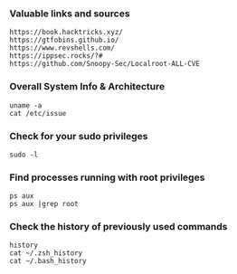 ### Valuable links and sources
```
https://book.hacktricks.xyz/
https://gtfobins.github.io/
https://www.revshells.com/
https://ippsec.rocks/?#
https://github.com/Snoopy-Sec/Localroot-ALL-CVE
```

### Overall System Info & Architecture
```
uname -a
cat /etc/issue
```

### Check for your sudo privileges
```
sudo -l
```

### Find processes running with root privileges
```
ps aux
ps aux |grep root
```

### Check the history of previously used commands
```
history
cat ~/.zsh_history
cat ~/.bash_history
```


